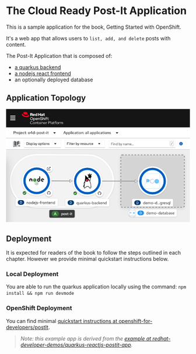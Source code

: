 # The Cloud Ready Post-It Application
This is a sample application for the book, Getting Started with OpenShift.

It's a web app that allows users to `list, add, and delete` posts with content.

The Post-It Application that is composed of:
- [a quarkus backend](https://github.com/openshift-for-developers/quarkus-backend)
- [a nodejs react frontend](https://github.com/openshift-for-developers/nodejs-frontend)
- an optionally deployed database

## Application Topology
![Application topology](topology.png "Application Topology")

## Deployment
It is expected for readers of the book to follow the steps outlined in each chapter.  However we provide minimal quickstart instructions below.

### Local Deployment
You are able to run the quarkus application locally using the command:
`npm install && npm run devmode`

### OpenShift Deployment
You can find minimal [quickstart instructions at openshift-for-developers/postIt](https://github.com/openshift-for-developers/postIt).

> *Note: this example app is derived from the [example at redhat-developer-demos/quarkus-reactjs-postit-app](https://github.com/redhat-developer-demos/quarkus-reactjs-postit-app).*